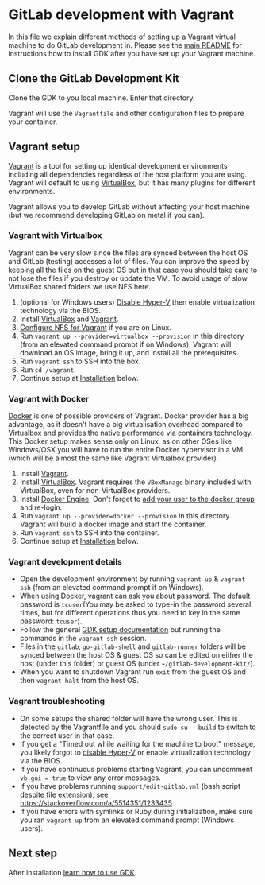 # GitLab development with Vagrant

In this file we explain different methods of setting up a Vagrant
virtual machine to do GitLab development in. Please see the [main
README](../README.md#installation) for instructions how to install GDK
after you have set up your Vagrant machine.

## Clone the GitLab Development Kit

Clone the GDK to you local machine. Enter that directory.

Vagrant will use the `Vagrantfile` and other configuration files to prepare your
container.

## Vagrant setup

[Vagrant] is a tool for setting up identical development environments including
all dependencies regardless of the host platform you are using. Vagrant will
default to using [VirtualBox], but it has many plugins for different environments.

Vagrant allows you to develop GitLab without affecting your host machine (but we
recommend developing GitLab on metal if you can).

### Vagrant with Virtualbox

Vagrant can be very slow since the files are synced between the host OS and GitLab
(testing) accesses a lot of files.
You can improve the speed by keeping all the files on the guest OS but in that
case you should take care to not lose the files if you destroy or update the VM.
To avoid usage of slow VirtualBox shared folders we use NFS here.

1. (optional for Windows users) [Disable Hyper-V](https://superuser.com/a/642027/143551)
  then enable virtualization technology via the BIOS.
1. Install [VirtualBox] and [Vagrant].
1. [Configure NFS for Vagrant](https://docs.vagrantup.com/v2/synced-folders/nfs.html)
  if you are on Linux.
1. Run `vagrant up --provider=virtualbox --provision` in this directory (from an elevated
  command prompt if on Windows). Vagrant will download an OS image, bring it
  up, and install all the prerequisites.
1. Run `vagrant ssh` to SSH into the box.
1. Run `cd /vagrant`.
1. Continue setup at [Installation](https://gitlab.com/gitlab-org/gitlab-development-kit/blob/master/doc/set-up-gdk.md#develop-against-the-gitlab-project-default) below.

### Vagrant with Docker

[Docker](https://www.docker.com/) is one of possible providers of Vagrant.
Docker provider has a big advantage, as it doesn't have a big virtualisation
overhead compared to Virtualbox and provides the native performance via
containers technology. This Docker setup makes sense only on Linux, as on other
OSes like Windows/OSX you will have to run the entire Docker hypervisor in a VM
(which will be almost the same like Vagrant Virtualbox provider).

1. Install [Vagrant].
1. Install [VirtualBox]. Vagrant requires the `VBoxManage` binary included with
  VirtualBox, even for non-VirtualBox providers.
1. Install [Docker Engine]. Don't forget to [add your user to the docker group](https://docs.docker.com/install/linux/linux-postinstall/)
  and re-login.
1. Run `vagrant up --provider=docker --provision` in this directory. Vagrant will build a
  docker image and start the container.
1. Run `vagrant ssh` to SSH into the container.
1. Continue setup at [Installation](https://gitlab.com/gitlab-org/gitlab-development-kit/blob/master/doc/set-up-gdk.md#install-gdk) below.

### Vagrant development details

- Open the development environment by running `vagrant up` & `vagrant ssh`
  (from an elevated command prompt if on Windows).
- When using Docker, vagrant can ask you about password. The default password
  is `tcuser`(You may be asked to type-in the password several times, but for different operations thus you need to key in the same password: `tcuser`).
- Follow the general [GDK setup documentation](set-up-gdk.md) but running the
  commands in the `vagrant ssh` session.
- Files in the `gitlab`, `go-gitlab-shell` and `gitlab-runner` folders will be synced between the
  host OS & guest OS so can be edited on either the host (under this folder) or
  guest OS (under `~/gitlab-development-kit/`).
- When you want to shutdown Vagrant run `exit` from the guest OS and then
  `vagrant halt` from the host OS.

### Vagrant troubleshooting

- On some setups the shared folder will have the wrong user. This is detected
  by the Vagrantfile and you should `sudo su - build` to switch to the correct
  user in that case.
- If you get a "Timed out while waiting for the machine to boot" message, you
  likely forgot to [disable Hyper-V](https://superuser.com/a/642027/143551) or
  enable virtualization technology via the BIOS.
- If you have continuous problems starting Vagrant, you can uncomment
  `vb.gui = true` to view any error messages.
- If you have problems running `support/edit-gitlab.yml` (bash script despite
  file extension), see https://stackoverflow.com/a/5514351/1233435.
- If you have errors with symlinks or Ruby during initialization, make sure you
  ran `vagrant up` from an elevated command prompt (Windows users).

[Vagrant]: https://www.vagrantup.com
[VirtualBox]: https://www.virtualbox.org
[Docker Engine]: https://www.docker.com/products/docker-engine

## Next step

After installation [learn how to use GDK](./howto/README.md).
